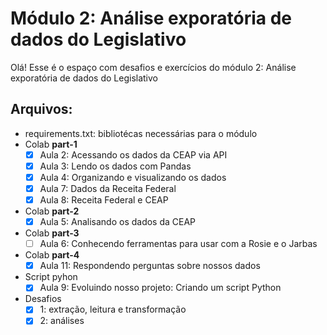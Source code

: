 # Módulo 2: Análise exporatória de dados do Legislativo

Olá! Esse é o espaço com desafios e exercícios do módulo 2: Análise exporatória de dados do Legislativo


## Arquivos:

- requirements.txt: bibliotécas necessárias para o módulo
- Colab **part-1**
   - [x] Aula 2: Acessando os dados da CEAP via API
   - [x] Aula 3: Lendo os dados com Pandas
   - [x] Aula 4: Organizando e visualizando os dados 
   - [x] Aula 7: Dados da Receita Federal
   - [x] Aula 8: Receita Federal e CEAP
- Colab **part-2**
   - [x] Aula 5: Analisando os dados da CEAP
- Colab **part-3**
   - [ ] Aula 6: Conhecendo ferramentas para usar com a Rosie e o Jarbas
- Colab **part-4**
   - [x] Aula 11: Respondendo perguntas sobre nossos dados
- Script pyhon
   - [x] Aula 9: Evoluindo nosso projeto: Criando um script Python
- Desafios
   - [x] 1: extração, leitura e transformação
   - [x] 2: análises
